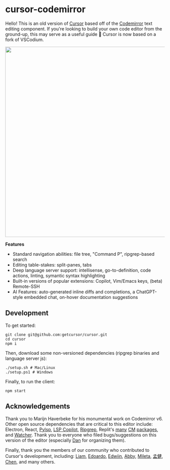 # cursor-codemirror

Hello! This is an old version of [Cursor](https://cursor.so/) based off of the [Codemirror](https://codemirror.net/) text editing component. If you're looking to build your own code editor from the ground-up, this may serve as a useful guide 🙂 Cursor is now based on a fork of VSCodium.

<p align="center">
<a href="https://cursor.so/">
<img src="https://user-images.githubusercontent.com/4297743/227696390-0c1886c7-0cda-4528-9259-0b2944892d4c.png" width="600"><br>
</a>
</p>

**Features**
* Standard navigation abilities: file tree, "Command P", ripgrep-based search
* Editing table-stakes: split-panes, tabs
* Deep language server support: intellisense, go-to-definition, code actions, linting, symantic syntax highlighting
* Built-in versions of popular extensions: Copilot, Vim/Emacs keys, (beta) Remote-SSH
* AI Features: auto-generated inline diffs and completions, a ChatGPT-style embedded chat, on-hover documentation suggestions

## Development

To get started:

```
git clone git@github.com:getcursor/cursor.git
cd cursor
npm i
```

Then, download some non-versioned dependencies (ripgrep binaries and language server js):

```
./setup.sh # Mac/Linux
./setup.ps1 # Windows
```

Finally, to run the client:

```
npm start
```

## Acknowledgements

Thank you to Marijn Haverbeke for his monumental work on Codemirror v6. Other open source dependencies that are critical to this editor include: Electron, React, [Pylsp](https://github.com/python-lsp/python-lsp-server), [LSP Copilot](https://github.com/TerminalFi/LSP-copilot), [Ripgrep](https://github.com/BurntSushi/ripgrep), Replit's [many](https://github.com/replit/codemirror-vim) [CM](https://github.com/replit/codemirror-emacs) [packages](https://github.com/replit/Codemirror-CSS-color-picker), and [Watcher](https://github.com/fabiospampinato/watcher). Thank you to everyone who filed bugs/suggestions on this version of the editor (especially [Dan](https://github.com/danperks) for organizing them).

Finally, thank you the members of our community who contributed to Cursor's development, including: [Liam](https://github.com/terror), [Edoardo](https://github.com/elanzini), [Edwiin](https://github.com/boxizen), [Abby](https://github.com/abbychau), [Mileta](https://github.com/MiletaA), [孟健](https://github.com/mengjian-github), [Chen](https://github.com/yuchen9), and many others.
